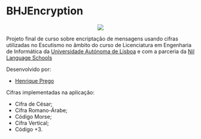 # BHJEncryption

<div style="text-align:center"><img src="https://i.imgur.com/WXAqdAe.png" /></div>

Projeto final de curso sobre encriptação de mensagens usando cifras utilizadas no Escutismo no âmbito do curso de Licenciatura em Engenharia de Informática da [Universidade Autónoma de Lisboa](https://autonoma.pt/) e com a parceria da [Nil Language Schools](https://www.nil.pt/web/)

Desenvolvido por:

- [Henrique Prego](https://github.com/mrhenry549)

Cifras implementadas na aplicação:

- Cifra de César;
- Cifra Romano-Árabe;
- Código Morse;
- Cifra Vertical;
- Código +3.
